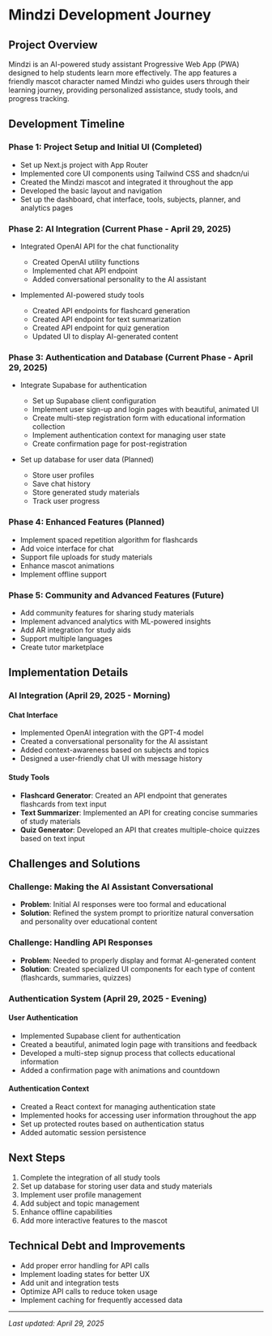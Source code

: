 # Mindzi Development Journey

## Project Overview

Mindzi is an AI-powered study assistant Progressive Web App (PWA) designed to help students learn more effectively. The app features a friendly mascot character named Mindzi who guides users through their learning journey, providing personalized assistance, study tools, and progress tracking.

## Development Timeline

### Phase 1: Project Setup and Initial UI (Completed)

- Set up Next.js project with App Router
- Implemented core UI components using Tailwind CSS and shadcn/ui
- Created the Mindzi mascot and integrated it throughout the app
- Developed the basic layout and navigation
- Set up the dashboard, chat interface, tools, subjects, planner, and analytics pages

### Phase 2: AI Integration (Current Phase - April 29, 2025)

- Integrated OpenAI API for the chat functionality
  - Created OpenAI utility functions
  - Implemented chat API endpoint
  - Added conversational personality to the AI assistant
  
- Implemented AI-powered study tools
  - Created API endpoints for flashcard generation
  - Created API endpoint for text summarization
  - Created API endpoint for quiz generation
  - Updated UI to display AI-generated content

### Phase 3: Authentication and Database (Current Phase - April 29, 2025)

- Integrate Supabase for authentication
  - Set up Supabase client configuration
  - Implement user sign-up and login pages with beautiful, animated UI
  - Create multi-step registration form with educational information collection
  - Implement authentication context for managing user state
  - Create confirmation page for post-registration
  
- Set up database for user data (Planned)
  - Store user profiles
  - Save chat history
  - Store generated study materials
  - Track user progress

### Phase 4: Enhanced Features (Planned)

- Implement spaced repetition algorithm for flashcards
- Add voice interface for chat
- Support file uploads for study materials
- Enhance mascot animations
- Implement offline support

### Phase 5: Community and Advanced Features (Future)

- Add community features for sharing study materials
- Implement advanced analytics with ML-powered insights
- Add AR integration for study aids
- Support multiple languages
- Create tutor marketplace

## Implementation Details

### AI Integration (April 29, 2025 - Morning)

#### Chat Interface
- Implemented OpenAI integration with the GPT-4 model
- Created a conversational personality for the AI assistant
- Added context-awareness based on subjects and topics
- Designed a user-friendly chat UI with message history

#### Study Tools
- **Flashcard Generator**: Created an API endpoint that generates flashcards from text input
- **Text Summarizer**: Implemented an API for creating concise summaries of study materials
- **Quiz Generator**: Developed an API that creates multiple-choice quizzes based on text input

## Challenges and Solutions

### Challenge: Making the AI Assistant Conversational
- **Problem**: Initial AI responses were too formal and educational
- **Solution**: Refined the system prompt to prioritize natural conversation and personality over educational content

### Challenge: Handling API Responses
- **Problem**: Needed to properly display and format AI-generated content
- **Solution**: Created specialized UI components for each type of content (flashcards, summaries, quizzes)

### Authentication System (April 29, 2025 - Evening)

#### User Authentication
- Implemented Supabase client for authentication
- Created a beautiful, animated login page with transitions and feedback
- Developed a multi-step signup process that collects educational information
- Added a confirmation page with animations and countdown

#### Authentication Context
- Created a React context for managing authentication state
- Implemented hooks for accessing user information throughout the app
- Set up protected routes based on authentication status
- Added automatic session persistence

## Next Steps

1. Complete the integration of all study tools
2. Set up database for storing user data and study materials
3. Implement user profile management
4. Add subject and topic management
5. Enhance offline capabilities
6. Add more interactive features to the mascot

## Technical Debt and Improvements

- Add proper error handling for API calls
- Implement loading states for better UX
- Add unit and integration tests
- Optimize API calls to reduce token usage
- Implement caching for frequently accessed data

---

*Last updated: April 29, 2025*


